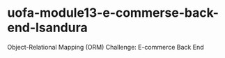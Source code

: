 # uofa-module13-e-commerse-back-end-lsandura
Object-Relational Mapping (ORM) Challenge: E-commerce Back End
